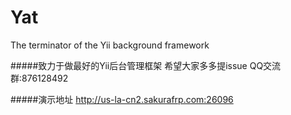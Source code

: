# Yat
The terminator of the Yii background framework


#####致力于做最好的Yii后台管理框架 希望大家多多提issue
QQ交流群:876128492

#####演示地址
http://us-la-cn2.sakurafrp.com:26096
